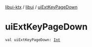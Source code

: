 [libui-ktx](../index.md) / [libui](index.md) / [uiExtKeyPageDown](./ui-ext-key-page-down.md)

# uiExtKeyPageDown

`val uiExtKeyPageDown: `[`Int`](https://kotlinlang.org/api/latest/jvm/stdlib/kotlin/-int/index.html)